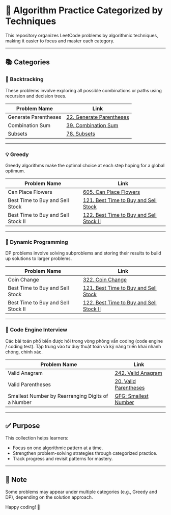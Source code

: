 # 🚀 Algorithm Practice Categorized by Techniques

This repository organizes LeetCode problems by algorithmic techniques, making it easier to focus and master each category.

---

## 📚 Categories

### 🔁 Backtracking  
These problems involve exploring all possible combinations or paths using recursion and decision trees.

| Problem Name           | Link |
|------------------------|------|
| Generate Parentheses   | [22. Generate Parentheses](https://leetcode.com/problems/generate-parentheses) |
| Combination Sum        | [39. Combination Sum](https://leetcode.com/problems/combination-sum) |
| Subsets                | [78. Subsets](https://leetcode.com/problems/subsets) |

---

### 💡 Greedy  
Greedy algorithms make the optimal choice at each step hoping for a global optimum.

| Problem Name                         | Link |
|--------------------------------------|------|
| Can Place Flowers                    | [605. Can Place Flowers](https://leetcode.com/problems/can-place-flowers) |
| Best Time to Buy and Sell Stock      | [121. Best Time to Buy and Sell Stock](https://leetcode.com/problems/best-time-to-buy-and-sell-stock) |
| Best Time to Buy and Sell Stock II   | [122. Best Time to Buy and Sell Stock II](https://leetcode.com/problems/best-time-to-buy-and-sell-stock-ii) |

---

### 🧠 Dynamic Programming  
DP problems involve solving subproblems and storing their results to build up solutions to larger problems.

| Problem Name                         | Link |
|--------------------------------------|------|
| Coin Change                          | [322. Coin Change](https://leetcode.com/problems/coin-change) |
| Best Time to Buy and Sell Stock      | [121. Best Time to Buy and Sell Stock](https://leetcode.com/problems/best-time-to-buy-and-sell-stock) |
| Best Time to Buy and Sell Stock II   | [122. Best Time to Buy and Sell Stock II](https://leetcode.com/problems/best-time-to-buy-and-sell-stock-ii) |

---

### 🧪 Code Engine Interview  
Các bài toán phổ biến được hỏi trong vòng phỏng vấn coding (code engine / coding test). Tập trung vào tư duy thuật toán và kỹ năng triển khai nhanh chóng, chính xác.

| Problem Name                                         | Link |
|------------------------------------------------------|------|
| Valid Anagram                                        | [242. Valid Anagram](https://leetcode.com/problems/valid-anagram) |
| Valid Parentheses                                    | [20. Valid Parentheses](https://leetcode.com/problems/valid-parentheses) |
| Smallest Number by Rearranging Digits of a Number    | [GFG: Smallest Number](https://www.geeksforgeeks.org/smallest-number-rearranging-digits-given-number/) |

---

## ✅ Purpose

This collection helps learners:
- Focus on one algorithmic pattern at a time.
- Strengthen problem-solving strategies through categorized practice.
- Track progress and revisit patterns for mastery.

---

## 📌 Note

Some problems may appear under multiple categories (e.g., Greedy and DP), depending on the solution approach.

Happy coding! 🎉
